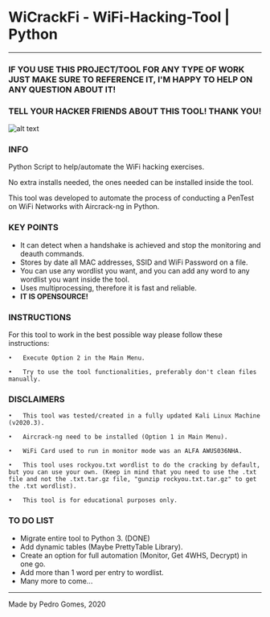 # WiCrackFi - WiFi-Hacking-Tool | Python

---
### **IF YOU USE THIS PROJECT/TOOL FOR ANY TYPE OF WORK JUST MAKE SURE TO REFERENCE IT, I'M HAPPY TO HELP ON ANY QUESTION ABOUT IT!**
### **TELL YOUR HACKER FRIENDS ABOUT THIS TOOL! THANK YOU!**

![alt text](https://i.imgur.com/csdMjBj.png)

### **INFO**

Python Script to help/automate the WiFi hacking exercises.

No extra installs needed, the ones needed can be installed inside the tool.

This tool was developed to automate the process of conducting a PenTest on WiFi Networks with Aircrack-ng in Python.

### **KEY POINTS**
* It can detect when a handshake is achieved and stop the monitoring and deauth commands.
* Stores by date all MAC addresses, SSID and WiFi Password on a file.
* You can use any wordlist you want, and you can add any word to any wordlist you want inside the tool.
* Uses multiprocessing, therefore it is fast and reliable.
* **IT IS OPENSOURCE!**

### **INSTRUCTIONS**

For this tool to work in the best possible way please follow these instructions:

  	•	Execute Option 2 in the Main Menu.
	
  	•	Try to use the tool functionalities, preferably don't clean files manually.

### **DISCLAIMERS**

  	•	This tool was tested/created in a fully updated Kali Linux Machine (v2020.3).
	
  	•	Aircrack-ng need to be installed (Option 1 in Main Menu).
	
  	•	WiFi Card used to run in monitor mode was an ALFA AWUS036NHA.
	
  	•	This tool uses rockyou.txt wordlist to do the cracking by default, but you can use your own. (Keep in mind that you need to use the .txt file and not the .txt.tar.gz file, "gunzip rockyou.txt.tar.gz" to get the .txt wordlist).
	
  	•	This tool is for educational purposes only.

### **TO DO LIST**
* Migrate entire tool to Python 3. (DONE)
* Add dynamic tables (Maybe PrettyTable Library).
* Create an option for full automation (Monitor, Get 4WHS, Decrypt) in one go.
* Add more than 1 word per entry to wordlist.
* Many more to come...




---

Made by Pedro Gomes, 2020
